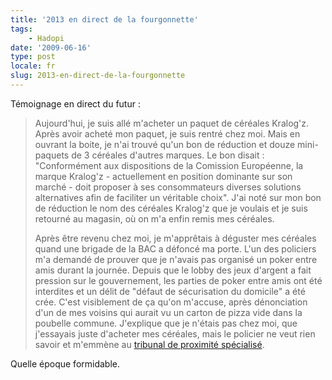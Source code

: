 ```yaml
---
title: '2013 en direct de la fourgonnette'
tags:
    - Hadopi
date: '2009-06-16'
type: post
locale: fr
slug: 2013-en-direct-de-la-fourgonnette
---
```


Témoignage en direct du futur :

> Aujourd'hui, je suis allé m'acheter un paquet de céréales Kralog'z. Après avoir acheté mon paquet, je suis rentré chez moi. Mais en ouvrant la boite, je n'ai trouvé qu'un bon de réduction et douze mini-paquets de 3 céréales d'autres marques. Le bon disait : "Conformément aux dispositions de la Comission Européenne, la marque Kralog'z - actuellement en position dominante sur son marché - doit proposer à ses consommateurs diverses solutions alternatives afin de faciliter un véritable choix". J'ai noté sur mon bon de réduction le nom des céréales Kralog'z que je voulais et je suis retourné au magasin, où on m'a enfin remis mes céréales.
>
> Après être revenu chez moi, je m'apprêtais à déguster mes céréales quand une brigade de la BAC a défoncé ma porte. L'un des policiers m'a demandé de prouver que je n'avais pas organisé un poker entre amis durant la journée. Depuis que le lobby des jeux d'argent a fait pression sur le gouvernement, les parties de poker entre amis ont été interdites et un délit de "défaut de sécurisation du domicile" a été crée. C'est visiblement de ça qu'on m'accuse, après dénonciation d'un de mes voisins qui aurait vu un carton de pizza vide dans la poubelle commune. J'explique que je n'étais pas chez moi, que j'essayais juste d'acheter mes céréales, mais le policier ne veut rien savoir et m'emmène au [tribunal de proximité spécialisé](http://www.20minutes.fr/france/331937-20090611-hadopi-franck-riester-veut-creer-juges-specialises).

Quelle époque formidable.
